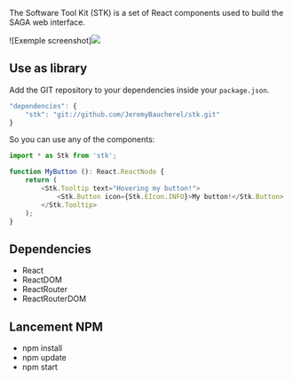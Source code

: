 The Software Tool Kit (STK) is a set of React components used to build the SAGA web interface.

![Exemple screenshot]<img src="https://gheprivate.intra.corp/ASGARD/stk/blob/master/doc/images/symphonie-screenshot.png?raw=true">

## Use as library

Add the GIT repository to your dependencies inside your `package.json`.
```javascript
"dependencies": {
    "stk": "git://github.com/JeremyBaucherel/stk.git"
}
```

So you can use any of the components:
```typescript
import * as Stk from 'stk';

function MyButton (): React.ReactNode {
    return (
        <Stk.Tooltip text="Hovering my button!">
            <Stk.Button icon={Stk.EIcon.INFO}>My button!</Stk.Button>
        </Stk.Tooltip>
    );
}
```

## Dependencies
* React
* ReactDOM
* ReactRouter
* ReactRouterDOM

## Lancement NPM
* npm install
* npm update
* npm start
